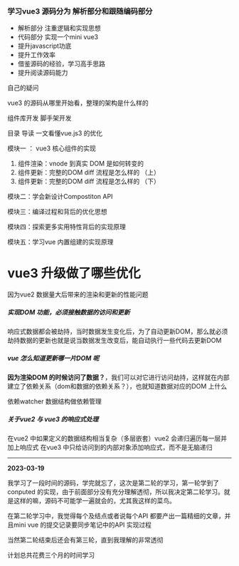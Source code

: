 ### 学习vue3 源码分为 解析部分和跟随编码部分
+ 解析部分 注重逻辑和实现思想
+ 代码部分 实现一个mini vue3
+ 提升javascript功底
+ 提升工作效率
+ 借鉴源码的经验，学习高手思路
+ 提升阅读源码能力

自己的疑问

vue3 的源码从哪里开始看，整理的架构是什么样的 

组件库开发 
脚手架开发

目录
导读 一文看懂vue.js3 的优化

模块一 ： vue3 核心组件的实现
1. 组件渲染：vnode 到真实 DOM 是如何转变的
2. 组件更新：完整的DOM diff 流程是怎么样的 （上）
3. 组件更新：完整的DOM diff 流程是怎么样的 （下） 

模块二：学会新设计Compostiton API

模块三：编译过程和背后的优化思想

模块四：探索更多实用特性背后的实现原理

模块五：学习vue 内置组建的实现原理



# vue3 升级做了哪些优化

因为vue2 数据量大后带来的渲染和更新的性能问题 

##### 实现DOM 功能，必须接触数据的访问和更新
响应式数据都会被劫持，当时数据发生变化后，为了自动更新DOM，那么就必须劫持数据的更新也就是说当数据发生改变后，能自动执行一些代码去更新DOM

##### vue 怎么知道更新哪一片DOM 呢 
**因为渲染DOM 的时候访问了数据？**，我们可以对它进行访问劫持，这样就在内部建立了依赖关系（dom和数据的依赖关系？），也就知道数据对应的DOM 上什么

依赖watcher 数据结构做依赖管理

##### 关于vue2 与 vue3 的响应式处理
在vue2 中如果定义的数据结构相当复杂（多层嵌套）vue2 会递归遍历每一层并加上响应式
在vue3 中只给访问到的内部对象添加响应式，而不是无脑递归


<hr>

**2023-03-19**

我学习了一段时间的源码，学完就忘了，这次是第二轮的学习，第一轮学到了 conputed 的实现，由于前面部分没有充分理解透彻，所以我决定第二轮学习。就是这样的嘛，源码不可能学一遍就会的，尤其我这样的菜鸟。

在第二轮学习中，我觉得每个及结点或者说每个API 都要产出一篇精细的文章，并且mini vue 的提交记录要同步笔记中的API 实现过程

当然第二轮结束后还会有第三轮，直到我理解的非常透彻

计划总共花费三个月的时间学习
